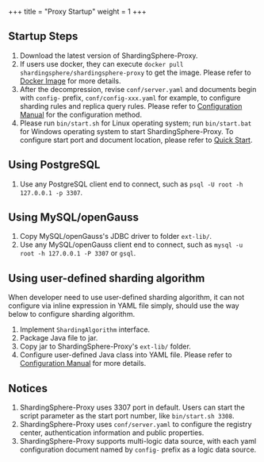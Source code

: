 +++
title = "Proxy Startup"
weight = 1
+++

## Startup Steps

1. Download the latest version of ShardingSphere-Proxy.
1. If users use docker, they can execute `docker pull shardingsphere/shardingsphere-proxy` to get the image. Please refer to [Docker Image](/en/user-manual/shardingsphere-proxy/docker/) for more details.
1. After the decompression, revise `conf/server.yaml` and documents begin with `config-` prefix, `conf/config-xxx.yaml` for example, to configure sharding rules and replica query rules. Please refer to [Configuration Manual](/en/user-manual/shardingsphere-proxy/configuration/) for the configuration method.
1. Please run `bin/start.sh` for Linux operating system; run `bin/start.bat` for Windows operating system to start ShardingSphere-Proxy. To configure start port and document location, please refer to [Quick Start](/en/quick-start/shardingsphere-proxy-quick-start/).

## Using PostgreSQL

1. Use any PostgreSQL client end to connect, such as `psql -U root -h 127.0.0.1 -p 3307`.

## Using MySQL/openGauss

1. Copy MySQL/openGauss's JDBC driver to folder `ext-lib/`.
1. Use any MySQL/openGauss client end to connect, such as `mysql -u root -h 127.0.0.1 -P 3307` or `gsql`.

## Using user-defined sharding algorithm

When developer need to use user-defined sharding algorithm, it can not configure via inline expression in YAML file simply, should use the way below to configure sharding algorithm. 

1. Implement `ShardingAlgorithm` interface.
1. Package Java file to jar.
1. Copy jar to ShardingSphere-Proxy's `ext-lib/` folder.
1. Configure user-defined Java class into YAML file. Please refer to [Configuration Manual](/en/user-manual/shardingsphere-proxy/configuration/) for more details.

## Notices

1. ShardingSphere-Proxy uses 3307 port in default. Users can start the script parameter as the start port number, like `bin/start.sh 3308`.
1. ShardingSphere-Proxy uses `conf/server.yaml` to configure the registry center, authentication information and public properties.
1. ShardingSphere-Proxy supports multi-logic data source, with each yaml configuration document named by `config-` prefix as a logic data source.
